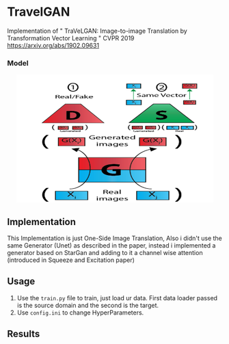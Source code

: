 # TravelGAN
Implementation of " TraVeLGAN: Image-to-image Translation by Transformation Vector Learning " CVPR 2019 https://arxiv.org/abs/1902.09631

### Model 
<p align="center">
  <img width="460" height="300" src="https://github.com/Medabid1/TravelGAN/blob/master/imgs/model.png">
</p>

## Implementation
This Implementation is just One-Side Image Translation, Also i didn't use the same Generator (Unet) as described in the paper, instead i implemented a generator based on StarGan and adding to it a channel wise attention (introduced in Squeeze and Excitation paper)


## Usage 
1. Use the `train.py` file to train, just load ur data. First data loader passed is the source domain and the second is the target.
2. Use `config.ini` to change HyperParameters.


## Results
